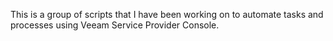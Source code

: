 This is a group of scripts that I have been working on to automate tasks and processes using Veeam Service Provider Console.
